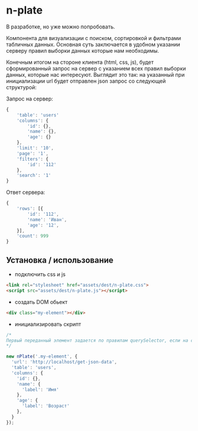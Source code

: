 # n-plate

В разработке, но уже можно попробовать.

Компонента для визуализации с поиском, сортировкой и фильтрами табличных данных. Основная суть заключается в удобном указании серверу правил выборки данных которые нам необходимы.

Конечным итогом на стороне клиента (html, css, js), будет сформированный запрос на сервер с указанием всех правил выборки данных, которые нас интересуют. Выглядит это так: на указанный при инициализации url будет отправлен json запрос со следующей структурой:

Запроc на сервер:

```javascript
{
    'table': 'users'
    'columns': {
        'id': {},
        'name': {},
        'age': {}
    },
    'limit': '10',
    'page': '1',
    'filters': {
        'id': '112'
    },
    'search': '1'
}
```

Ответ сервера:

```javascript
{
    'rows': [{
        'id': '112',
        'name': 'Иван',
        'age': '12',
    }],
    'count': 999
}

```

## Установка / использование

+ подключить css и js
```html
<link rel="stylesheet" href="assets/dest/n-plate.css">
<script src="assets/dest/n-plate.js"></script>
```
+ создать DOM обьект
```html
<div class="my-element"></div>
```
+ инициализировать скрипт
```javascript
/* 
Первый переданный элемент задается по правилам querySelector, если на странице несколько элементов с указанными параметрами, будет выбран первый.
*/

new nPlate('.my-element', {
  'url': 'http://localhost/get-json-data',
  'table': 'users',
  'columns': {
    'id': {},
    'name': {
      'label': 'Имя'
    },
    'age': {
      'label': 'Возраст'
    },
  }
});
```

